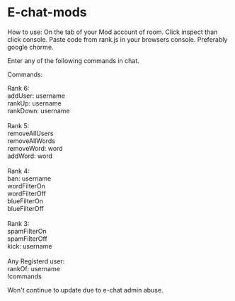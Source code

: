 # E-chat-mods
How to use: On the tab of your Mod account of room. Click inspect than click console. Paste code from rank.js in your browsers console. Preferably google chorme.<br/>

Enter any of the following commands in chat. <br/>

Commands: <br/>

Rank 6: <br/>
addUser: username <br/>
rankUp: username <br/> 
rankDown: username <br/>
<br/>
Rank 5: <br/>
removeAllUsers <br/>
removeAllWords <br/>
removeWord: word <br/>
addWord: word <br/>
<br/>
Rank 4: <br/>
ban: username <br/>
wordFilterOn <br/>
wordFilterOff <br/>
blueFilterOn <br/>
blueFilterOff <br/>
<br/>
Rank 3: <br/>
spamFilterOn <br/>
spamFilterOff <br/>
kick: username <br/>
<br/>
Any Registerd user: <br/>
rankOf: username <br/>
!commands <br/>

Won't continue to update due to e-chat admin abuse. 
